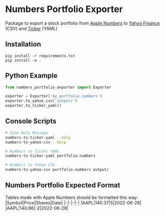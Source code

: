 # Numbers Portfolio Exporter
Package to export a stock portfolio from [Apple Numbers](https://www.apple.com/numbers/) to [Yahoo Finance](https://finance.yahoo.com) (CSV) and [Ticker](https://github.com/achannarasappa/ticker) (YAML)

## Installation
```properties
pip install -r requirements.txt
pip install -e .
```

## Python Example
```python
from numbers_portfolio_exporter import Exporter

exporter = Exporter('my_portfolio.numbers')
exporter.to_yahoo_csv('output/')
exporter.to_ticker_yaml()
```

## Console Scripts
```bash
# Show Help Message
numbers-to-ticker-yaml --help
numbers-to-yahoo-csv --help

# Numbers to Ticker YAML
numbers-to-ticker-yaml portfolio.numbers

# Numbers to Yahoo CSV
numbers-to-yahoo-csv portfolio.numbers output/
```

## Numbers Portfolio Expected Format
Tables made with Apple Numbers should be formatted this way:
|Symbol|Price|Shares|Date|
|-|-|-|-|
|AAPL|140.37|5|2022-06-28|
|AAPL|140.96|-2|2022-06-28|
